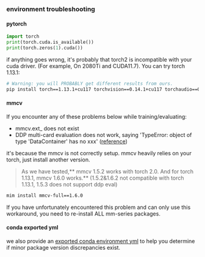 ### environment troubleshooting

#### pytorch
```python
import torch
print(torch.cuda.is_available())
print(torch.zeros(1).cuda())
```

if anything goes wrong, it's probably that torch2 is incompatible with your cuda driver. (For example, On 2080Ti and CUDA11.7). You can try torch 1.13.1:

```bash
# Warning: you will PROBABLY get different results from ours.
pip install torch==1.13.1+cu117 torchvision==0.14.1+cu117 torchaudio==0.13.1 --extra-index-url https://download.pytorch.org/whl/cu117
```


#### mmcv

If you encounter any of these problems below while training/evaluating:

- mmcv.ext_ does not exist
- DDP multi-card evaluation does not work, saying 'TypeError: object of type 'DataContainer' has no xxx' ([reference](https://github.com/open-mmlab/mmdetection/issues/1501))

it's because the mmcv is not correctly setup. mmcv heavily relies on your torch, just install another version.

> As we have tested,** mmcv 1.5.2 works with torch 2.0. And for torch 1.13.1, mmcv 1.6.0 works.** (1.5.2&1.6.2 not compatible with torch 1.13.1, 1.5.3 does not support ddp eval)

```bash
mim install mmcv-full==1.6.0
```
If you have unfortunately encountered this problem and can only use this workaround, you need to re-install ALL mm-series packages.

#### conda exported yml
we also provide an [exported conda environment yml](envir.yml) to help you determine if minor package version discrepancies exist.


